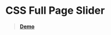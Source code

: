 # CSS Full Page Slider

<blockquote>
<strong><a href="http://wgl-today.com/css_slider/">Demo</a></strong>
</blockquote>



